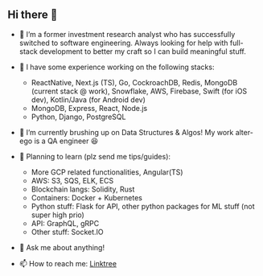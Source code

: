 ## Hi there 👋

<!-- **c-zhenhao/c-zhenhao** is a ✨ _special_ ✨ repository because its `README.md` (this file) appears on your GitHub profile. -->

<!-- Here are some ideas to get you started: -->

- 🤔 I’m a former investment research analyst who has successfully switched to software engineering. Always looking for help with full-stack development to better my craft so I can build meaningful stuff.

- 🥞 I have some experience working on the following stacks: 
    - ReactNative, Next.js (TS), Go, CockroachDB, Redis, MongoDB (current stack @ work), Snowflake, AWS, Firebase, Swift (for iOS dev), Kotlin/Java (for Android dev)
    - MongoDB, Express, React, Node.js
    - Python, Django, PostgreSQL

- 🌱 I’m currently brushing up on Data Structures & Algos! My work alter-ego is a QA engineer 😆

- 📝 Planning to learn (plz send me tips/guides):
    - More GCP related functionalities, Angular(TS)
    - AWS: S3, SQS, ELK, ECS
    - Blockchain langs: Solidity, Rust
    - Containers: Docker + Kubernetes
    - Python stuff: Flask for API, other python packages for ML stuff (not super high prio)
    - API: GraphQL, gRPC
    - Other stuff: Socket.IO

- 💬 Ask me about anything!

- 📫 How to reach me: [Linktree](https://linktr.ee/zhenhaoc)
